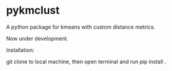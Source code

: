 # pykmclust
A python package for kmeans with custom distance metrics.

Now under development.

Installation:

git clone to local machine, then open terminal and run pip install .
